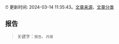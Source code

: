 :alarm_clock: 更新时间: 2024-03-14 11:35:43。[文章来源](/README.md)、[文章分类](/TAGS.md)

## 报告


> 关键字：`报告`、`月报`



